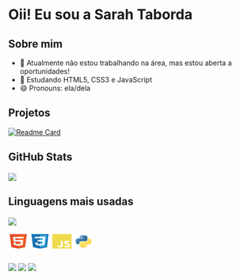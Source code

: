 # Oii! Eu sou a Sarah Taborda

## Sobre mim

- 🔭 Atualmente não estou trabalhando na área, mas estou aberta a oportunidades!
- 🌱 Estudando HTML5, CSS3 e JavaScript
- 😄 Pronouns: ela/dela

## Projetos
  
[![Readme Card](https://github-readme-stats.vercel.app/api/pin/?username=SarahTaborda&repo=Livraria-Evermore&theme=dark)](https://github.com/SarahTaborda/Livraria-Evermore)

## GitHub Stats

<div>
  <a href="https://github.com/SarahTaborda/github-readme-stats">
    <img height=180em align="center" src="https://github-readme-stats.vercel.app/api?username=SarahTaborda&show_icons=true&theme=dark&include_all_commits=true" />
  </a>
    
## Linguagens mais usadas
  <a href="https://github.com/SarahTaborda/convoychat">
    <img height=180em align="center" src="https://github-readme-stats.vercel.app/api/top-langs?username=SarahTaborda&layout=compact&langs_count=8&card_width=420&theme=dark" />
  </a>
</div>

<!--Devicon para pegar as imagens das linguagens-->
<div style="display: inline_block"><br>
  <img align="center" alt="Sarah-HTML" height="30" width="40" src="https://raw.githubusercontent.com/devicons/devicon/master/icons/html5/html5-original.svg">
  <img align="center" alt="Sarah-CSS" height="30" width="40" src="https://raw.githubusercontent.com/devicons/devicon/master/icons/css3/css3-original.svg">
  <img align="center" alt="Sarah-Js" height="30" width="40" src="https://raw.githubusercontent.com/devicons/devicon/master/icons/javascript/javascript-plain.svg">
  <img align="center" alt="Sarah-Python" height="30" width="40" src="https://raw.githubusercontent.com/devicons/devicon/master/icons/python/python-original.svg">
</div>

  ##
<!--para pegar as imagens https://dev.to/envoy_/150-badges-for-github-pnk das redes sociais-->
<div>
    <a href="https://www.instagram.com/sarah.taborda/" target="_blank"><img src="https://img.shields.io/badge/-Instagram-%23E4405F?style=for-the-badge&logo=instagram&logoColor=white"></a>
    <a href = "mailto:sarahtaborda229@gmail.com"><img src="https://img.shields.io/badge/-Gmail-%23333?style=for-the-badge&logo=gmail&logoColor=white"></a>
    <a href="https://www.linkedin.com/in/sarah-taborda-018516210/" target="_blank"><img src="https://img.shields.io/badge/LinkedIn-0077B5?style=for-the-badge&logo=linkedin&logoColor=white"></a>
</div>
